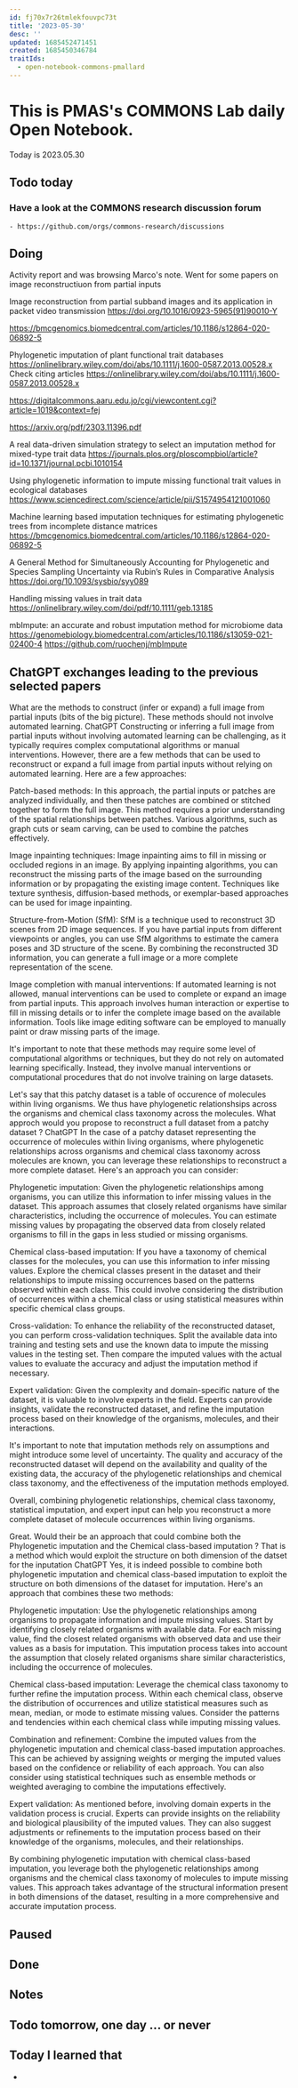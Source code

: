 ```yaml
---
id: fj70x7r26tmlekfouvpc73t
title: '2023-05-30'
desc: ''
updated: 1685452471451
created: 1685450346784
traitIds:
  - open-notebook-commons-pmallard
---
```


# This is PMAS's COMMONS Lab daily Open Notebook.

Today is 2023.05.30

## Todo today

### Have a look at the COMMONS research discussion forum
    - https://github.com/orgs/commons-research/discussions
###
###

## Doing

Activity report and was browsing Marco's note.
Went for some papers on image reconstructiuon from partial inputs 

Image reconstruction from partial subband images and its application in packet video transmission
https://doi.org/10.1016/0923-5965(91)90010-Y

https://bmcgenomics.biomedcentral.com/articles/10.1186/s12864-020-06892-5

Phylogenetic imputation of plant functional trait databases
https://onlinelibrary.wiley.com/doi/abs/10.1111/j.1600-0587.2013.00528.x
Check citing articles https://onlinelibrary.wiley.com/doi/abs/10.1111/j.1600-0587.2013.00528.x



https://digitalcommons.aaru.edu.jo/cgi/viewcontent.cgi?article=1019&context=fej

https://arxiv.org/pdf/2303.11396.pdf

A real data-driven simulation strategy to select an imputation method for mixed-type trait data
https://journals.plos.org/ploscompbiol/article?id=10.1371/journal.pcbi.1010154

Using phylogenetic information to impute missing functional trait values in ecological databases
https://www.sciencedirect.com/science/article/pii/S1574954121001060


Machine learning based imputation techniques for estimating phylogenetic trees from incomplete distance matrices
https://bmcgenomics.biomedcentral.com/articles/10.1186/s12864-020-06892-5

A General Method for Simultaneously Accounting for Phylogenetic and Species Sampling Uncertainty via Rubin’s Rules in Comparative Analysis 
 https://doi.org/10.1093/sysbio/syy089

Handling missing values in trait data
 https://onlinelibrary.wiley.com/doi/pdf/10.1111/geb.13185

mbImpute: an accurate and robust imputation method for microbiome data
https://genomebiology.biomedcentral.com/articles/10.1186/s13059-021-02400-4
https://github.com/ruochenj/mbImpute


## ChatGPT exchanges leading to the previous selected papers


What are the methods to construct (infer or expand) a full image from partial inputs (bits of the big picture). These methods should not involve automated learning.
ChatGPT
Constructing or inferring a full image from partial inputs without involving automated learning can be challenging, as it typically requires complex computational algorithms or manual interventions. However, there are a few methods that can be used to reconstruct or expand a full image from partial inputs without relying on automated learning. Here are a few approaches:

Patch-based methods: In this approach, the partial inputs or patches are analyzed individually, and then these patches are combined or stitched together to form the full image. This method requires a prior understanding of the spatial relationships between patches. Various algorithms, such as graph cuts or seam carving, can be used to combine the patches effectively.

Image inpainting techniques: Image inpainting aims to fill in missing or occluded regions in an image. By applying inpainting algorithms, you can reconstruct the missing parts of the image based on the surrounding information or by propagating the existing image content. Techniques like texture synthesis, diffusion-based methods, or exemplar-based approaches can be used for image inpainting.

Structure-from-Motion (SfM): SfM is a technique used to reconstruct 3D scenes from 2D image sequences. If you have partial inputs from different viewpoints or angles, you can use SfM algorithms to estimate the camera poses and 3D structure of the scene. By combining the reconstructed 3D information, you can generate a full image or a more complete representation of the scene.

Image completion with manual interventions: If automated learning is not allowed, manual interventions can be used to complete or expand an image from partial inputs. This approach involves human interaction or expertise to fill in missing details or to infer the complete image based on the available information. Tools like image editing software can be employed to manually paint or draw missing parts of the image.

It's important to note that these methods may require some level of computational algorithms or techniques, but they do not rely on automated learning specifically. Instead, they involve manual interventions or computational procedures that do not involve training on large datasets.



Let's say that this patchy dataset is a table of occurence of molecules within living organisms. We thus have phylogenetic relationshsips across the organisms and chemical class taxonomy across the molecules. What approch would you propose to reconstruct a full dataset from a patchy dataset ?
ChatGPT
In the case of a patchy dataset representing the occurrence of molecules within living organisms, where phylogenetic relationships across organisms and chemical class taxonomy across molecules are known, you can leverage these relationships to reconstruct a more complete dataset. Here's an approach you can consider:

Phylogenetic imputation: Given the phylogenetic relationships among organisms, you can utilize this information to infer missing values in the dataset. This approach assumes that closely related organisms have similar characteristics, including the occurrence of molecules. You can estimate missing values by propagating the observed data from closely related organisms to fill in the gaps in less studied or missing organisms.

Chemical class-based imputation: If you have a taxonomy of chemical classes for the molecules, you can use this information to infer missing values. Explore the chemical classes present in the dataset and their relationships to impute missing occurrences based on the patterns observed within each class. This could involve considering the distribution of occurrences within a chemical class or using statistical measures within specific chemical class groups.

Cross-validation: To enhance the reliability of the reconstructed dataset, you can perform cross-validation techniques. Split the available data into training and testing sets and use the known data to impute the missing values in the testing set. Then compare the imputed values with the actual values to evaluate the accuracy and adjust the imputation method if necessary.

Expert validation: Given the complexity and domain-specific nature of the dataset, it is valuable to involve experts in the field. Experts can provide insights, validate the reconstructed dataset, and refine the imputation process based on their knowledge of the organisms, molecules, and their interactions.

It's important to note that imputation methods rely on assumptions and might introduce some level of uncertainty. The quality and accuracy of the reconstructed dataset will depend on the availability and quality of the existing data, the accuracy of the phylogenetic relationships and chemical class taxonomy, and the effectiveness of the imputation methods employed.

Overall, combining phylogenetic relationships, chemical class taxonomy, statistical imputation, and expert input can help you reconstruct a more complete dataset of molecule occurrences within living organisms.



Great. Would their be an approach that could combine both the Phylogenetic imputation and the Chemical class-based imputation ? That is a method which would exploit the structure on both dimension of the datset for the inputation 
ChatGPT
Yes, it is indeed possible to combine both phylogenetic imputation and chemical class-based imputation to exploit the structure on both dimensions of the dataset for imputation. Here's an approach that combines these two methods:

Phylogenetic imputation: Use the phylogenetic relationships among organisms to propagate information and impute missing values. Start by identifying closely related organisms with available data. For each missing value, find the closest related organisms with observed data and use their values as a basis for imputation. This imputation process takes into account the assumption that closely related organisms share similar characteristics, including the occurrence of molecules.

Chemical class-based imputation: Leverage the chemical class taxonomy to further refine the imputation process. Within each chemical class, observe the distribution of occurrences and utilize statistical measures such as mean, median, or mode to estimate missing values. Consider the patterns and tendencies within each chemical class while imputing missing values.

Combination and refinement: Combine the imputed values from the phylogenetic imputation and chemical class-based imputation approaches. This can be achieved by assigning weights or merging the imputed values based on the confidence or reliability of each approach. You can also consider using statistical techniques such as ensemble methods or weighted averaging to combine the imputations effectively.

Expert validation: As mentioned before, involving domain experts in the validation process is crucial. Experts can provide insights on the reliability and biological plausibility of the imputed values. They can also suggest adjustments or refinements to the imputation process based on their knowledge of the organisms, molecules, and their relationships.

By combining phylogenetic imputation with chemical class-based imputation, you leverage both the phylogenetic relationships among organisms and the chemical class taxonomy of molecules to impute missing values. This approach takes advantage of the structural information present in both dimensions of the dataset, resulting in a more comprehensive and accurate imputation process.








## Paused

## Done

## Notes

## Todo tomorrow, one day ... or never 


###
###


## Today I learned that

- 